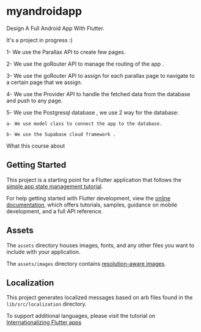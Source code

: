 # myandroidapp

Design A Full Android App With Flutter.

It's a project in progress :)

1- We use the Parallax API to create few pages.

2- We use the goRouter API to manage the routing of the app .

3- We use the goRouter API to assign for each parallax page to navigate to a certain page that we assign.

4- We use the Provider API to handle the fetched data from the database and push to any page.

5- We use the Postgresql database , we use 2 way for the database:

    a- We use model class to connect the app to the database.

    b- We use the Supabase cloud framework .


What this course about  [](https://youtu.be/3jCsLWhw8T0)

## Getting Started

This project is a starting point for a Flutter application that follows the
[simple app state management
tutorial](https://flutter.dev/docs/development/data-and-backend/state-mgmt/simple).

For help getting started with Flutter development, view the
[online documentation](https://flutter.dev/docs), which offers tutorials,
samples, guidance on mobile development, and a full API reference.

## Assets

The `assets` directory houses images, fonts, and any other files you want to
include with your application.

The `assets/images` directory contains [resolution-aware
images](https://flutter.dev/docs/development/ui/assets-and-images#resolution-aware).

## Localization

This project generates localized messages based on arb files found in
the `lib/src/localization` directory.

To support additional languages, please visit the tutorial on
[Internationalizing Flutter
apps](https://flutter.dev/docs/development/accessibility-and-localization/internationalization)
